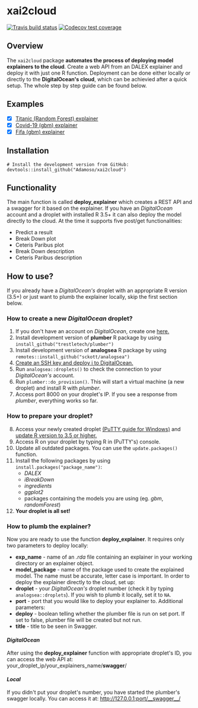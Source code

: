 # xai2cloud

<!-- badges: start -->
  [![Travis build status](https://travis-ci.org/Adamoso/xai2cloud.svg?branch=master)](https://travis-ci.org/Adamoso/xai2cloud)
[![Codecov test coverage](https://codecov.io/gh/Adamoso/xai2cloud/branch/master/graph/badge.svg)](https://codecov.io/gh/Adamoso/xai2cloud?branch=master)
<!-- badges: end -->

## Overview

The `xai2cloud` package **automates the process of deploying model explainers to the cloud**. Create a web API from an DALEX explainer and deploy it with just one R function. Deployment can be done either locally or directly to the **DigitalOcean's cloud**, which can be achievied after a quick setup. The whole step by step guide can be found below.

## Examples

- [x] [Titanic (Random Forest) explainer](http://167.71.120.77/titanic_explainer/__swagger__/)
- [x] [Covid-19 (gbm) explainer](http://167.71.120.77/covid19_explainer/__swagger__/)
- [x] [Fifa (gbm) explainer](http://167.71.120.77/fifa_explainer/__swagger__/)

## Installation

```
# Install the development version from GitHub:
devtools::install_github("Adamoso/xai2cloud")
```

## Functionality

The main function is called **deploy_explainer** which creates a REST API and a swagger for it based on the explainer. If you have an *DigitalOcean* account and a droplet with installed R 3.5+ it can also deploy the model directly to the cloud. At the time it supports five post/get functionalities:

- Predict a result
- Break Down plot
- Ceteris Paribus plot
- Break Down description
- Ceteris Paribus description

## How to use?

If you already have a *DigitalOcean's* droplet with an appropriate R version (3.5+) or just want to plumb the explainer locally, skip the first section below.

### How to create a new *DigitalOcean* droplet?

1. If you don't have an account on *DigitalOcean*, create one [here.](https://www.digitalocean.com/)
2. Install development version of **plumber** R package by using ```install_github("trestletech/plumber")```
3. Install development version of **analogsea** R package by using ```remotes::install_github("sckott/analogsea")```
4. [Create an SSH key and deploy i to DigitalOcean.](https://www.digitalocean.com/docs/droplets/how-to/add-ssh-keys/)
5. Run ```analogsea::droplets()``` to check the connection to your *DigitalOcean's* account.
6. Run ```plumber::do_provision()```. This will start a virtual machine (a new droplet) and install R with *plumber*.
7. Access port 8000 on your droplet's IP. If you see a response from *plumber*, everything works so far.

### How to prepare your droplet?

8. Access your newly created droplet [(PuTTY guide for Windows)](https://www.digitalocean.com/docs/droplets/how-to/connect-with-ssh/putty/) and [update R version to 3.5 or higher.](https://www.digitalocean.com/community/tutorials/how-to-install-r-on-ubuntu-16-04-2)
9. Access R on your droplet by typing R in (PuTTY's) console.
10. Update all outdated packages. You can use the ```update.packages()``` function.
11. Install the following packages by using ```install.packages("package_name")```:
    - *DALEX*
    - *iBreakDown*
    - *ingredients*
    - *ggplot2*
    - packages containing the models you are using (eg. *gbm*, *randomForest*)
12. **Your droplet is all set!**

### How to plumb the explainer?

Now you are ready to use the function **deploy_explainer**. It requires only two parameters to deploy locally:
- **exp_name** - name of an *.rda* file containing an explainer in your working directory or an explainer object.
- **model_package** - name of the package used to create the explained model. The name must be accurate, letter case is important.
In order to deploy the explainer directly to the cloud, set up:
- **droplet** - your *DigitalOcean's* droplet number (check it by typing ```analogsea::droplets```). If you wish to plumb it locally, set it to ```NA```.
- **port** - port that you would like to deploy your explainer to.
Additional parameters:
- **deploy** - boolean telling whether the plumber file is run on set port. If set to false, plumber file will be created but not run.
- **title** - title to be seen in Swagger.

#### *DigitalOcean*
After using the **deploy_explainer** function with appropriate droplet's ID, you can access the web API at:
your_droplet_ip/your_explainers_name/__swagger__/

#### *Local*
If you didn't put your droplet's number, you have started the plumber's swagger locally. You can access it at:
http://127.0.0.1:port/__swagger__/

